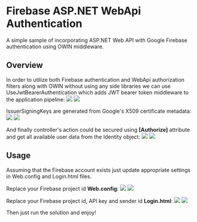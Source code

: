 # Firebase ASP.NET WebApi Authentication

A simple sample of incorporating ASP.NET Web API with Google Firebase authentication using OWIN middleware.

## Overview
In order to utilize both Firebase authentication and WebApi authorization filters along with OWIN without using any side libraries we can use UseJwtBearerAuthentication which adds JWT bearer token middleware to the application pipeline:
![](https://github.com/PavelDumin/firebase-webapi-auth/tree/master/Docs/Media/JwtBearerAuthentication.jpg)
![](https://github.com/PavelDumin/firebase-webapi-auth/tree/develop/Docs/Media/JwtBearerAuthentication.jpg)

IssuerSigningKeys are generated from Google's X509 certificate metadata:
![](https://github.com/PavelDumin/firebase-webapi-auth/tree/master/Docs/Media/X509IssuerSigningKeys.jpg)
![](https://github.com/PavelDumin/firebase-webapi-auth/tree/develop/Docs/Media/X509IssuerSigningKeys.jpg)

And finally controller's action could be secured using **[Authorize]** attribute and get all available user data from the Identity object:
![](https://github.com/PavelDumin/firebase-webapi-auth/tree/master/Docs/Media/SecuredController.jpg)
![](https://github.com/PavelDumin/firebase-webapi-auth/tree/develop/Docs/Media/SecuredController.jpg)

## Usage
Assuming that the Firebase account exists just update appropriate settings in Web.config and Login.html files.

Replace your Firebase project id **Web.config**:
![](https://github.com/PavelDumin/firebase-webapi-auth/tree/master/Docs/Media/WebConfigSettings.jpg)
![](https://github.com/PavelDumin/firebase-webapi-auth/tree/develop/Docs/Media/WebConfigSettings.jpg)

Replace your Firebase project id, API key and sender id **Login.html**:
![](https://github.com/PavelDumin/firebase-webapi-auth/tree/master/Docs/Media/LoginHtmlSettings.jpg)
![](https://github.com/PavelDumin/firebase-webapi-auth/tree/develop/Docs/Media/LoginHtmlSettings.jpg)

Then just run the solution and enjoy!
